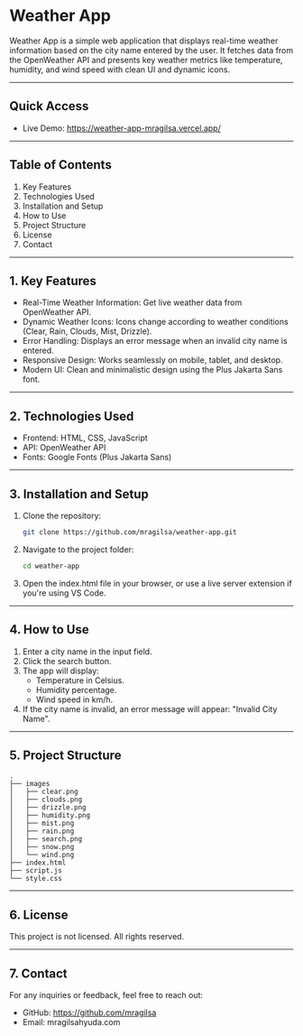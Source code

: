 # Weather App

Weather App is a simple web application that displays real-time weather information based on the city name entered by the user. It fetches data from the OpenWeather API and presents key weather metrics like temperature, humidity, and wind speed with clean UI and dynamic icons.

---

## Quick Access
- Live Demo: https://weather-app-mragilsa.vercel.app/

---

## Table of Contents
1. Key Features
2. Technologies Used
3. Installation and Setup
4. How to Use
5. Project Structure
6. License
7. Contact

---

## 1. Key Features
- Real-Time Weather Information: Get live weather data from OpenWeather API.
- Dynamic Weather Icons: Icons change according to weather conditions (Clear, Rain, Clouds, Mist, Drizzle).
- Error Handling: Displays an error message when an invalid city name is entered.
- Responsive Design: Works seamlessly on mobile, tablet, and desktop.
- Modern UI: Clean and minimalistic design using the Plus Jakarta Sans font.

---

## 2. Technologies Used
- Frontend: HTML, CSS, JavaScript
- API: OpenWeather API
- Fonts: Google Fonts (Plus Jakarta Sans)

---

## 3. Installation and Setup

1. Clone the repository:
   ```bash
   git clone https://github.com/mragilsa/weather-app.git

2. Navigate to the project folder:
   ```bash
   cd weather-app

3. Open the index.html file in your browser, or use a live server extension if you're using VS Code.

---

## 4. How to Use

1. Enter a city name in the input field.
2. Click the search button.
3. The app will display:
   - Temperature in Celsius.
   - Humidity percentage.
   - Wind speed in km/h.
4. If the city name is invalid, an error message will appear: "Invalid City Name".

---

## 5. Project Structure

```
.
├── images
│   ├── clear.png
│   ├── clouds.png
│   ├── drizzle.png
│   ├── humidity.png
│   ├── mist.png
│   ├── rain.png
│   ├── search.png
│   ├── snow.png
│   └── wind.png
├── index.html
├── script.js
└── style.css
```

---

## 6. License

This project is not licensed. All rights reserved.

---

## 7. Contact

For any inquiries or feedback, feel free to reach out:
- GitHub: https://github.com/mragilsa
- Email: mragilsahyuda.com
